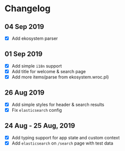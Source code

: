 # Changelog

## 04 Sep 2019
 - [x] Add ekosystem parser

## 01 Sep 2019
 - [x] Add simple `i18n` support
 - [x] Add title for welcome & search page
 - [x] Add more items(parse from ekosystem.wroc.pl)

## 26 Aug 2019
 - [x] Add simple styles for header & search results
 - [x] Fix `elasticsearch` config

## 24 Aug - 25 Aug, 2019
 - [x] Add typing support for app state and custom context
 - [x] Add `elasticsearch` on `/search` page with test data
